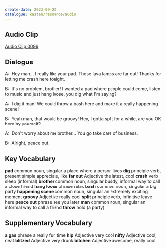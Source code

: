 ```yaml
---
create-date: 2023-09-28
catalogue: kasten/resource/audio
---
```


## Audio Clip
[Audio Clip 0096](https://archive.org/download/englishpod_all/englishpod_0096dg.mp3)

## Dialogue
A:  Hey man... I really like your pad. Those lava lamps are far out! Thanks for letting me crash here tonight.

B:  It's no problem, brother!  I wanted a pad where people could come, listen to music and just hang loose, you dig what I'm saying?

A:  I dig it man! We could throw a bash here and make it a really happening scene!

B:  Yeah man, that would be groovy!  Hey, I gotta split for a while, are you OK here by yourself?

A:  Don't worry about me brother... You go take care of business.

B:  Alright, peace out.

## Key Vocabulary
**pad**               common noun, singular            a place where a person lives
**dig**               principle verb, present simple   appreciate, like
**far out**           Adjective                        the latest, cool
**crash**             verb                             sleep (informal)
**brother**           common noun, singular            buddy, informal way to call a close friend
**hang loose**        phrase                           relax
**bash**              common noun, singular            a big party
**happening scene**   common noun, singular            an extremely exciting moment
**groovy**            Adjective                        really cool
**split**             principle verb, infinitive       leave here
**peace out**         phrase                           see you later
**man**               common noun, singular            an informal way to call a friend
**throw**                                              hold (a party)

## Supplementary Vocabulary
**a gas**     phrase      a really fun time
**hip**       Adjective   very cool
**nifty**     Adjective   cool, neat
**blitzed**   Adjective   very drunk
**bitchen**   Adjective   awesome, really cool
